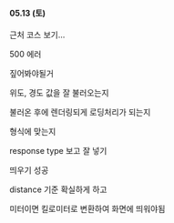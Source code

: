 #### 05.13 (토)

근처 코스 보기...

500 에러

짚어봐야될거

위도, 경도 값을 잘 불러오는지

불러온 후에 렌더링되게 로딩처리가 되는지

형식에 맞는지

response type 보고 잘 넣기



띄우기 성공

distance 기준 확실하게 하고

미터이면 킬로미터로 변환하여 화면에 띄워야됨
